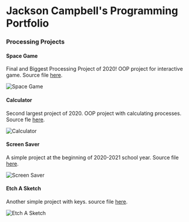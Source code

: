 # Jackson Campbell's Programming Portfolio

### Processing Projects

#### Space Game
Final and Biggest Processing Project of 2020! OOP project for interactive game. Source file [here](https://github.com/Stackson/CompProgram1-20-21/tree/gh-pages/SRC/SpaceShipGame).

![Space Game](https://github.com/Stackson/CompProgram1-20-21/blob/gh-pages/images/SpaceGameImg.png?raw=true)


#### Calculator
Second largest project of 2020. OOP project with calculating processes. Source fle [here](https://github.com/Stackson/CompProgram1-20-21/tree/gh-pages/SRC/Calculator).

![Calculator](https://github.com/Stackson/CompProgram1-20-21/blob/gh-pages/images/Calculator.png?raw=true)


#### Screen Saver
A simple project at the beginning of 2020-2021 school year. Source file [here](https://github.com/Stackson/CompProgram1-20-21/tree/gh-pages/SRC/ScreenSaver).

![Screen Saver](https://github.com/Stackson/CompProgram1-20-21/blob/gh-pages/images/ScreenSaver.png)


#### Etch A Sketch
Another simple project with keys. source file [here](https://github.com/Stackson/CompProgram1-20-21/tree/gh-pages/SRC/EtchaSketch).

![Etch A Sketch](https://github.com/Stackson/CompProgram1-20-21/blob/gh-pages/images/EtchASketch.png)
